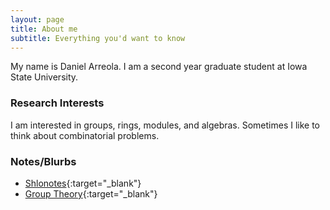 ```yaml
---
layout: page
title: About me
subtitle: Everything you'd want to know
---
```


My name is Daniel Arreola. I am a second year graduate student at Iowa State University.

### Research Interests

I am interested in groups, rings, modules, and algebras. Sometimes I like to think about combinatorial problems.

### Notes/Blurbs

* [Shlonotes](https://taubone.github.io/shlonotes){:target="_blank"}
* [Group Theory](https://taubone.github.io/group){:target="_blank"}
